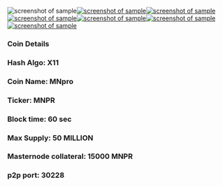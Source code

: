 ![screenshot of sample](http://mnpro.gq/img/about-img-1.gif)[![screenshot of sample](
https://cdn.discordapp.com/attachments/651853753019924520/655600972889980930/web140.png)](http://mnpro.gq/)[![screenshot of sample](
https://cdn.discordapp.com/attachments/651853753019924520/655601493218557952/POOL.png)](https://erex.io/account/signup/?ref=658)[![screenshot of sample](
https://cdn.discordapp.com/attachments/651853753019924520/655602215481901112/explorer.png)](https://openchains.info/coin/mnpro/blocks)[![screenshot of sample](
https://cdn.discordapp.com/attachments/651853753019924520/655602621368762390/discord.png)](https://discord.gg/SdYSTVw)[![screenshot of sample](
https://cdn.discordapp.com/attachments/651853753019924520/655603620292853760/twitter.png)](https://twitter.com/MnproServices)[![screenshot of sample](
https://cdn.discordapp.com/attachments/651853753019924520/655604362688593934/telegram.png)](https://t.me/mnproio) 


###  Coin Details
###  Hash Algo: X11
###  Coin Name: MNpro
###  Ticker: MNPR
###  Block time: 60 sec
###  Max Supply: 50 MILLION
###  Masternode collateral: 15000 MNPR
###  p2p port: 30228

